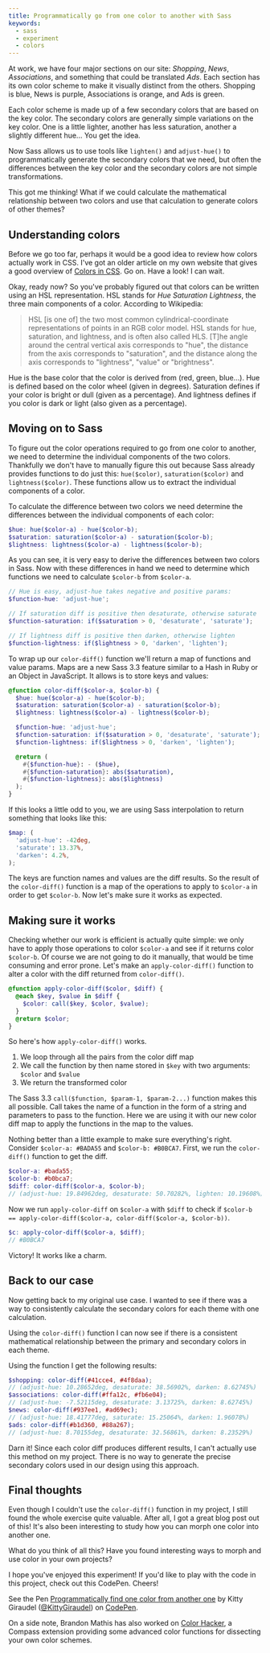 ```yaml
---
title: Programmatically go from one color to another with Sass
keywords:
  - sass
  - experiment
  - colors
---
```


At work, we have four major sections on our site: _Shopping_, _News_, _Associations_, and something that could be translated _Ads_. Each section has its own color scheme to make it visually distinct from the others. Shopping is blue, News is purple, Associations is orange, and Ads is green.

Each color scheme is made up of a few secondary colors that are based on the key color. The secondary colors are generally simple variations on the key color. One is a little lighter, another has less saturation, another a slightly different hue... You get the idea.

Now Sass allows us to use tools like `lighten()` and `adjust-hue()` to programmatically generate the secondary colors that we need, but often the differences between the key color and the secondary colors are not simple transformations.

This got me thinking! What if we could calculate the mathematical relationship between two colors and use that calculation to generate colors of other themes?

## Understanding colors

Before we go too far, perhaps it would be a good idea to review how colors actually work in CSS. I've got an older article on my own website that gives a good overview of [Colors in CSS](http://Kittygiraudel.com/2012/11/27/css-colors/). Go on. Have a look! I can wait.

Okay, ready now? So you've probably figured out that colors can be written using an HSL representation. HSL stands for _Hue Saturation Lightness_, the three main components of a color. According to Wikipedia:

> HSL [is one of] the two most common cylindrical-coordinate representations of points in an RGB color model. HSL stands for hue, saturation, and lightness, and is often also called HLS. [T]he angle around the central vertical axis corresponds to "hue", the distance from the axis corresponds to "saturation", and the distance along the axis corresponds to "lightness", "value" or "brightness".

Hue is the base color that the color is derived from (red, green, blue...). Hue is defined based on the color wheel (given in degrees). Saturation defines if your color is bright or dull (given as a percentage). And lightness defines if you color is dark or light (also given as a percentage).

## Moving on to Sass

To figure out the color operations required to go from one color to another, we need to determine the individual components of the two colors. Thankfully we don't have to manually figure this out because Sass already provides functions to do just this: `hue($color)`, `saturation($color)` and `lightness($color)`. These functions allow us to extract the individual components of a color.

To calculate the difference between two colors we need determine the differences between the individual components of each color:

```scss
$hue: hue($color-a) - hue($color-b);
$saturation: saturation($color-a) - saturation($color-b);
$lightness: lightness($color-a) - lightness($color-b);
```

As you can see, it is very easy to derive the differences between two colors in Sass. Now with these differences in hand we need to determine which functions we need to calculate `$color-b` from `$color-a`.

```scss
// Hue is easy, adjust-hue takes negative and positive params:
$function-hue: 'adjust-hue';

// If saturation diff is positive then desaturate, otherwise saturate
$function-saturation: if($saturation > 0, 'desaturate', 'saturate');

// If lightness diff is positive then darken, otherwise lighten
$function-lightness: if($lightness > 0, 'darken', 'lighten');
```

To wrap up our `color-diff()` function we'll return a map of functions and value params. Maps are a new Sass 3.3 feature similar to a Hash in Ruby or an Object in JavaScript. It allows is to store keys and values:

```scss
@function color-diff($color-a, $color-b) {
  $hue: hue($color-a) - hue($color-b);
  $saturation: saturation($color-a) - saturation($color-b);
  $lightness: lightness($color-a) - lightness($color-b);

  $function-hue: 'adjust-hue';
  $function-saturation: if($saturation > 0, 'desaturate', 'saturate');
  $function-lightness: if($lightness > 0, 'darken', 'lighten');

  @return (
    #{$function-hue}: - ($hue),
    #{$function-saturation}: abs($saturation),
    #{$function-lightness}: abs($lightness)
  );
}
```

If this looks a little odd to you, we are using Sass interpolation to return something that looks like this:

```scss
$map: (
  'adjust-hue': -42deg,
  'saturate': 13.37%,
  'darken': 4.2%,
);
```

The keys are function names and values are the diff results. So the result of the `color-diff()` function is a map of the operations to apply to `$color-a` in order to get `$color-b`. Now let's make sure it works as expected.

## Making sure it works

Checking whether our work is efficient is actually quite simple: we only have to apply those operations to color `$color-a` and see if it returns color `$color-b`. Of course we are not going to do it manually, that would be time consuming and error prone. Let's make an `apply-color-diff()` function to alter a color with the diff returned from `color-diff()`.

```scss
@function apply-color-diff($color, $diff) {
  @each $key, $value in $diff {
    $color: call($key, $color, $value);
  }
  @return $color;
}
```

So here's how `apply-color-diff()` works.

1. We loop through all the pairs from the color diff map
2. We call the function by then name stored in `$key` with two arguments: `$color` and `$value`
3. We return the transformed color

The Sass 3.3 `call($function, $param-1, $param-2...)` function makes this all possible. Call takes the name of a function in the form of a string and parameters to pass to the function. Here we are using it with our new color diff map to apply the functions in the map to the values.

Nothing better than a little example to make sure everything's right. Consider `$color-a: #BADA55` and `$color-b: #B0BCA7`. First, we run the `color-diff()` function to get the diff.

```scss
$color-a: #bada55;
$color-b: #b0bca7;
$diff: color-diff($color-a, $color-b);
// (adjust-hue: 19.84962deg, desaturate: 50.70282%, lighten: 10.19608%)
```

Now we run `apply-color-diff` on `$color-a` with `$diff` to check if `$color-b == apply-color-diff($color-a, color-diff($color-a, $color-b))`.

```scss
$c: apply-color-diff($color-a, $diff);
// #B0BCA7
```

Victory! It works like a charm.

## Back to our case

Now getting back to my original use case. I wanted to see if there was a way to consistently calculate the secondary colors for each theme with one calculation.

Using the `color-diff()` function I can now see if there is a consistent mathematical relationship between the primary and secondary colors in each theme.

Using the function I get the following results:

```scss
$shopping: color-diff(#41cce4, #4f8daa);
// (adjust-hue: 10.28652deg, desaturate: 38.56902%, darken: 8.62745%)
$associations: color-diff(#ffa12c, #fb6e04);
// (adjust-hue: -7.52115deg, desaturate: 3.13725%, darken: 8.62745%)
$news: color-diff(#937ee1, #ad69ec);
// (adjust-hue: 18.41777deg, saturate: 15.25064%, darken: 1.96078%)
$ads: color-diff(#b1d360, #88a267);
// (adjust-hue: 8.70155deg, desaturate: 32.56861%, darken: 8.23529%)
```

Darn it! Since each color diff produces different results, I can't actually use this method on my project. There is no way to generate the precise secondary colors used in our design using this approach.

## Final thoughts

Even though I couldn't use the `color-diff()` function in my project, I still found the whole exercise quite valuable. After all, I got a great blog post out of this! It's also been interesting to study how you can morph one color into another one.

What do you think of all this? Have you found interesting ways to morph and use color in your own projects?

I hope you've enjoyed this experiment! If you'd like to play with the code in this project, check out this CodePen. Cheers!

<div data-height="268" data-theme-id="0" data-slug-hash="gHEkA" data-default-tab="css" class='codepen'><p>See the Pen <a href='http://codepen.io/KittyGiraudel/pen/gHEkA'>Programmatically find one color from another one</a> by Kitty Giraudel (<a href='http://codepen.io/KittyGiraudel'>@KittyGiraudel</a>) on <a href='http://codepen.io'>CodePen</a>.</p> </div>

On a side note, Brandon Mathis has also worked on [Color Hacker](https://github.com/imathis/color-hacker), a Compass extension providing some advanced color functions for dissecting your own color schemes.
